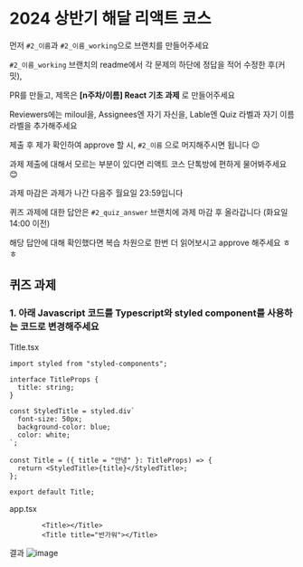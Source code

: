 # 2024 상반기 해달 리액트 코스

먼저 `#2_이름`과 `#2_이름_working`으로 브랜치를 만들어주세요

`#2_이름_working` 브랜치의 readme에서 각 문제의 하단에 정답을 적어 수정한 후(커밋),

PR를 만들고, 제목은 **[n주차/이름] React 기초 과제** 로 만들어주세요

Reviewers에는 miloul을, Assignees엔 자기 자신을, Lable엔 Quiz 라벨과 자기 이름 라벨을 추가해주세요

제출 후 제가 확인하여 approve 할 시, `#2_이름` 으로 머지해주시면 됩니다 😉

과제 제출에 대해서 모르는 부분이 있다면 리액트 코스 단톡방에 편하게 물어봐주세요 😊

과제 마감은 과제가 나간 다음주 월요일 23:59입니다

퀴즈 과제에 대한 답안은 `#2_quiz_answer` 브랜치에 과제 마감 후 올라갑니다 (화요일 14:00 이전)

해당 답안에 대해 확인했다면 복습 차원으로 한번 더 읽어보시고 approve 해주세요 ㅎㅎ


## 퀴즈 과제

### 1. 아래 Javascript 코드를 Typescript와 styled component를 사용하는 코드로 변경해주세요

Title.tsx
```
import styled from "styled-components";

interface TitleProps {
  title: string;
}

const StyledTitle = styled.div`
  font-size: 50px;
  background-color: blue;
  color: white;
`;

const Title = ({ title = "안녕" }: TitleProps) => {
  return <StyledTitle>{title}</StyledTitle>;
};

export default Title;

```

app.tsx
```
        <Title></Title>
        <Title title="반가워"></Title>
```

결과
![image](https://github.com/miloul/advance-react-quiz/assets/84756846/850d2218-f808-4071-87c9-afb1c9ae6828)


